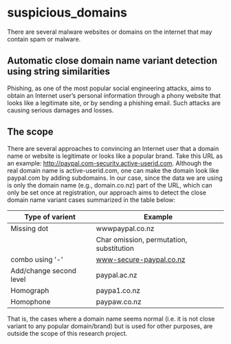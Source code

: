 # suspicious_domains
 There are several malware websites or domains on the internet that may contain spam or malware.

## Automatic close domain name variant detection using string similarities

Phishing, as one of the most popular social engineering attacks, aims to obtain an Internet user’s personal information through a phony website that looks like a legitimate site, or by sending a phishing email. Such attacks are causing serious damages and losses. 

## The scope
There are several approaches to convincing an Internet user that a domain name or website is legitimate or looks like a popular brand. Take this URL as an example: http://paypal.com-security.active-userid.com. Although the real domain name is active-userid.com, one can make the domain look like paypal.com by adding subdomains. In our case, since the data we are using is only the domain name (e.g., domain.co.nz) part of the URL, which can only be set once at registration, our approach aims to detect the close domain name variant cases summarized in the table below:

|Type of varient|Example|
|---------------|-------|
|Missing dot|wwwpaypal.co.nz
||Char omission, permutation, substitution|payspal.co.nz|
|combo using '-'|www-secure-paypal.co.nz|
|Add/change second level|paypal.ac.nz|
|Homograph|paypa1.co.nz|
|Homophone|paypaw.co.nz|
 
That is, the cases where a domain name seems normal (i.e. it is not close variant to any popular domain/brand) but is used for other purposes, are outside the scope of this research project.
